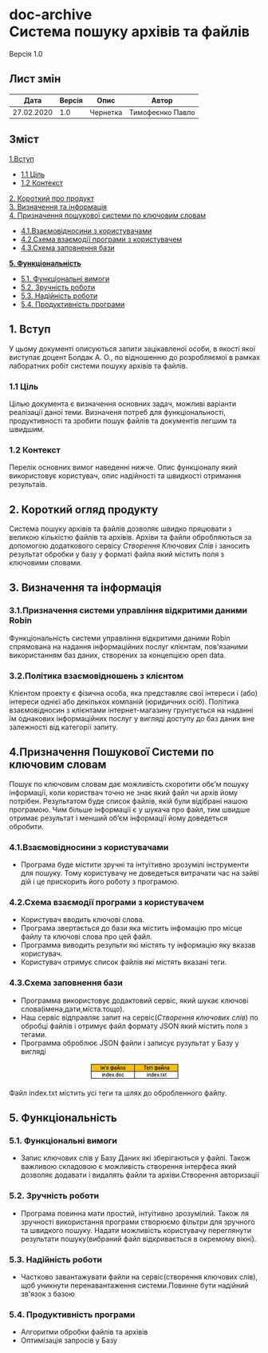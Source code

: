 #  doc-archive <br/> Система пошуку архівів та файлів
Версія 1.0

## Лист змін
| Дата | Версія | Опис | Автор |
| --- | --- | --- | --- |
| 27.02.2020 | 1.0 | Чернетка | Тимофеєнко Павло |

## Зміст

 [1.Вступ](#intro)
 + [1.1 Ціль](#intro-goal)
 + [1.2 Контекст](#intro-context)
 
[2. Короткий про продукт](#overview) <br/>
[3. Визначення та інформація](#definitions) <br/>
[4. Призначення пошукової системи по ключовим словам](#destination)
+ [4.1.Взаємовідносини з користувачами](#relationship)
+ [4.2.Схема взаємодії програми з користувачем](#relationship1)
+ [4.3.Схема заповнення бази](#scheme)

**[5. Функціональність](#practicality)**
+ [5.1.	Функціональні вимоги](#5-1)
+ [5.2.	Зручність роботи](#5-2)
+ [5.3.	Надійність роботи](#5-3)
+ [5.4.	Продуктивність програми ](#5-4)



## <a name="intro"></a> 1. Вступ

У цьому документі описуються запити зацікавленої особи, в якості якої виступає доцент Болдак А. О., по відношенню до розробляємої в рамках лаборатних робіт системи пошуку архівів та файлів.

### <a name="intro-goal"></a> 1.1 Ціль

Цілью документа є визначення основних задач, можливі варіанти реалізації даної теми. Визначеня потреб для функціональності, продуктивності та  зробити пошук файлів та документів легшим та швидшим.

### <a name="intro-context"></a> 1.2 Контекст

Перелік основних вимог наведенні нижче. Опис функціоналу який використовує користувач, опис надійності та швидкості отримання результаів.

## <a name="overview"></a> 2. Короткий огляд продукту

Система пошуку архівів та файлів дозволяє швидко пряцювати з великою кількістю файлів та архівів. Архіви та файли обробляються за допомогою додаткового сервісу *Створення Ключових Слів* і заносить результат обробки у базу у форматі файла який містить поля з ключовими словами.

## <a name="definitions"></a>3. Визначення та інформація
 ### <a name="overview"></a>3.1.Призначення cистеми управління відкритими даними Robin 
Функціональність системи управління відкритими даними Robin спрямована на надання інформаційних послуг клієнтам, пов'язаними використанням баз даних, створених за концепцією open data.

 ### <a name="overview"></a>3.2.Політика взаємовідношень з клієнтом
 Клієнтом проекту є фізична особа, яка представляє свої інтереси і (або) інтереси однієї або декількох компаній (юридичних осіб). Політика взаємовідносин з клієнтами інтернет-магазину грунтується на наданні їм однакових інформаційних послуг у вигляді доступу до баз даних вне залежності від категорії запиту.

## <a name="destination"></a>4.Призначення Пошукової Системи по ключовим словам
Пошук по ключовим словам дає можливість скоротити обє’м пошуку інформації, коли користвач точно не знає який файл чи архів йому потрібен. Результатом буде список файлів, якій були відібрані нашою програмою. Чим більше інформації є у шукача про файл, тим швидше отримає результат і менший об’єм інформації йому доведеться обробити.

### <a name="relationship"></a>4.1.Взаємовідносини з користувачами
+ Програма буде містити зручні та інтуїтивно зрозумілі інструменти для пошуку. Тому користувачу не доведеться витрачати час на зайві дій і це прискорить його роботу з програмою.
### <a name="relationship1"></a>4.2.Схема взаємодії програми з користувачем
 +	Користувач вводить ключові слова.
+	Програма звертається до бази яка містить інфомацію про місце файлу та ключові слова про цей файл.
+	Программа виводить результи які містять ту інформацію яку вказав користувач.
+	Користувач отримує список файлів які містять вказані теги.


### <a name="scheme"></a>4.3.Схема заповнення бази 
  +	Программа використовує додактовий сервіс, який шукає ключові слова(імена,дати,міста.тощо).
+	Наш сервіс відправляє запит на сервіс(*Створення ключових слів*) по обробці файлів і отримує файл формату JSON  який містить поля з тегами. 
+	Программа оброблює JSON файли і записує рузультат у Базу у вигляді 
<p align="center">
  <img src="img1.png"/>
</p> Файл index.txt містить усі теги та шлях до обробленного  файлу. 

## <a name="functionality"></a>5. Функціональність
 ### <a name="5-1"></a>5.1.	Функціональні вимоги 
+ Запис ключових слів у Базу Даних які зберігаються у файлі. Також важливою складовою є можливість створення інтерфеса який дозволяє додавати і видалять файли та архіви.Створення авторизації 
### <a name="5-2"></a>5.2.	Зручність роботи 
+ Програма повинна мати простий, інтуітивно зрозумілий. Також  ля зручності використання програми створюємо фільтри для зручного та швидкого пошуку. Надати можливість користувачу переглянути результати пошуку(вибраний файл відкривається в окремому вікні). 
### <a name="5-3"></a>5.3.	Надійність роботи 
+ Частково завантажувати файли на сервіс(створення ключових слів), щоб уникнути перенавантаження системи.Повинне бути надійний зв'язок з базою
### <a name="5-4"></a>5.4.	Продуктивність програми 
+ Алгоритми обробки файлів та архівів
+ Оптимізація запросів у Базу




